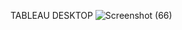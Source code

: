 TABLEAU DESKTOP
![Screenshot (66)](https://github.com/user-attachments/assets/591da734-9724-4e4b-b82b-a8ba5dad3fc8)
